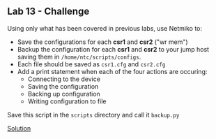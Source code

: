 ## Lab 13 - Challenge

Using only what has been covered in previous labs, use Netmiko to:

* Save the configurations for each **csr1** and **csr2** ("wr mem")
* Backup the configuration for each **csr1** and **csr2** to your jump host saving them in `/home/ntc/scripts/configs`.  
* Each file should be saved as `csr1.cfg` and `csr2.cfg`
* Add a print statement when each of the four actions are occuring:
  * Connecting to the device
  * Saving the configuration
  * Backing up configuration
  * Writing configuration to file

Save this script in the `scripts` directory and call it `backup.py`

[Solution](challenges/challenge_13_solution.py)
